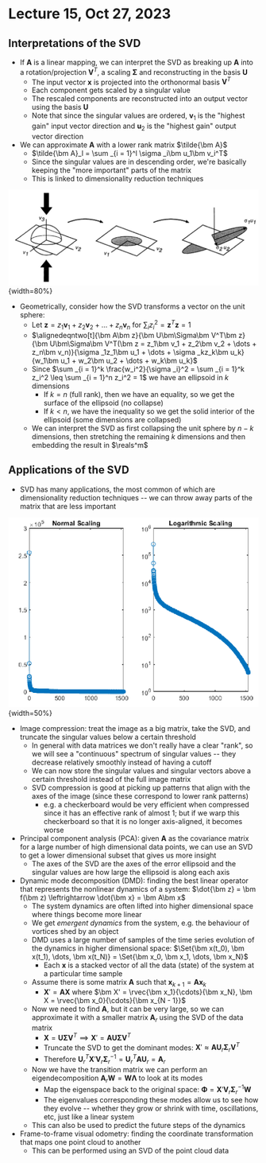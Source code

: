 # Lecture 15, Oct 27, 2023

## Interpretations of the SVD

* If $\bm A$ is a linear mapping, we can interpret the SVD as breaking up $\bm A$ into a rotation/projection $\bm V^T$, a scaling $\bm\Sigma$ and reconstructing in the basis $\bm U$
	* The input vector $\bm x$ is projected into the orthonormal basis $\bm V^T$
	* Each component gets scaled by a singular value
	* The rescaled components are reconstructed into an output vector using the basis $\bm U$
	* Note that since the singular values are ordered, $\bm v_1$ is the "highest gain" input vector direction and $\bm u_2$ is the "highest gain" output vector direction
* We can approximate $\bm A$ with a lower rank matrix $\tilde{\bm A}$
	* $\tilde{\bm A}_l = \sum _{i = 1}^l \sigma _i\bm u_1\bm v_i^T$
	* Since the singular values are in descending order, we're basically keeping the "more important" parts of the matrix
	* This is linked to dimensionality reduction techniques

![Geometric illustration of the SVD for $n = m = 3$, $k = 2$.](imgs/lec15_1.png){width=80%}

* Geometrically, consider how the SVD transforms a vector on the unit sphere:
	* Let $\bm z = z_1\bm v_1 + z_2\bm v_2 + \dots + z_n\bm v_n$ for $\sum _i z_i^2 = \bm z^T\bm z = 1$
	* $\alignedeqntwo[t]{\bm A\bm z}{\bm U\bm\Sigma\bm V^T\bm z}{\bm U\bm\Sigma\bm V^T(\bm z = z_1\bm v_1 + z_2\bm v_2 + \dots + z_n\bm v_n)}{\sigma _1z_1\bm u_1 + \dots + \sigma _kz_k\bm u_k}{w_1\bm u_1 + w_2\bm u_2 + \dots + w_k\bm u_k}$
	* Since $\sum _{i = 1}^k \frac{w_i^2}{\sigma _i}^2 = \sum _{i = 1}^k z_i^2 \leq \sum _{i = 1}^n z_i^2 = 1$ we have an ellipsoid in $k$ dimensions
		* If $k = n$ (full rank), then we have an equality, so we get the surface of the ellipsoid (no collapse)
		* If $k < n$, we have the inequality so we get the solid interior of the ellipsoid (some dimensions are collapsed)
	* We can interpret the SVD as first collapsing the unit sphere by $n - k$ dimensions, then stretching the remaining $k$ dimensions and then embedding the result in $\reals^m$

## Applications of the SVD

* SVD has many applications, the most common of which are dimensionality reduction techniques -- we can throw away parts of the matrix that are less important

![Typical singular value spectrum of an image.](imgs/lec15_2.png){width=50%}

* Image compression: treat the image as a big matrix, take the SVD, and truncate the singular values below a certain threshold
	* In general with data matrices we don't really have a clear "rank", so we will see a "continuous" spectrum of singular values -- they decrease relatively smoothly instead of having a cutoff
	* We can now store the singular values and singular vectors above a certain threshold instead of the full image matrix
	* SVD compression is good at picking up patterns that align with the axes of the image (since these correspond to lower rank patterns)
		* e.g. a checkerboard would be very efficient when compressed since it has an effective rank of almost 1; but if we warp this checkerboard so that it is no longer axis-aligned, it becomes worse
* Principal component analysis (PCA): given $\bm A$ as the covariance matrix for a large number of high dimensional data points, we can use an SVD to get a lower dimensional subset that gives us more insight
	* The axes of the SVD are the axes of the error ellipsoid and the singular values are how large the ellipsoid is along each axis
* Dynamic mode decomposition (DMD): finding the best linear operator that represents the nonlinear dynamics of a system: $\dot{\bm z} = \bm f(\bm z) \leftrightarrow \dot{\bm x} = \bm A\bm x$
	* The system dynamics are often lifted into higher dimensional space where things become more linear
	* We get *emergent dynamics* from the system, e.g. the behaviour of vortices shed by an object
	* DMD uses a large number of samples of the time series evolution of the dynamics in higher dimensional space: $\Set{\bm x(t_0), \bm x(t_1), \dots, \bm x(t_N)} = \Set{\bm x_0, \bm x_1, \dots, \bm x_N}$
		* Each $\bm x$ is a stacked vector of all the data (state) of the system at a particular time sample
	* Assume there is some matrix $\bm A$ such that $\bm x_{k + 1} = \bm A\bm x_k$
		* $\bm X' = \bm A\bm X$ where $\bm X' = \rvec{\bm x_1}{\cdots}{\bm x_N}, \bm X = \rvec{\bm x_0}{\cdots}{\bm x_{N - 1}}$
	* Now we need to find $\bm A$, but it can be very large, so we can approximate it with a smaller matrix $\bm A_r$ using the SVD of the data matrix
		* $\bm X = \bm U\bm\Sigma\bm V^T \implies \bm X' = \bm A\bm U\bm\Sigma\bm V^T$
		* Truncate the SVD to get the dominant modes: $\bm X' \approx \bm A\bm U_r\bm\Sigma _r\bm V^T$
		* Therefore $\bm U_r^T\bm X'\bm V_r\bm\Sigma _r^{-1} = \bm U_r^T\bm A\bm U_r = \bm A_r$
	* Now we have the transition matrix we can perform an eigendecomposition $\bm A_r\bm W = \bm W\bm\Lambda$ to look at its modes
		* Map the eigenspace back to the original space: $\bm\Phi = \bm X'\bm V_r\bm\Sigma _r^{-1}\bm W$
		* The eigenvalues corresponding these modes allow us to see how they evolve -- whether they grow or shrink with time, oscillations, etc, just like a linear system
	* This can also be used to predict the future steps of the dynamics
* Frame-to-frame visual odometry: finding the coordinate transformation that maps one point cloud to another
	* This can be performed using an SVD of the point cloud data

